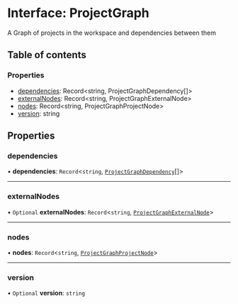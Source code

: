 # Interface: ProjectGraph

A Graph of projects in the workspace and dependencies between them

## Table of contents

### Properties

- [dependencies](../../devkit/documents/ProjectGraph#dependencies): Record&lt;string, ProjectGraphDependency[]&gt;
- [externalNodes](../../devkit/documents/ProjectGraph#externalnodes): Record&lt;string, ProjectGraphExternalNode&gt;
- [nodes](../../devkit/documents/ProjectGraph#nodes): Record&lt;string, ProjectGraphProjectNode&gt;
- [version](../../devkit/documents/ProjectGraph#version): string

## Properties

### dependencies

• **dependencies**: `Record`<`string`, [`ProjectGraphDependency`](../../devkit/documents/ProjectGraphDependency)[]\>

---

### externalNodes

• `Optional` **externalNodes**: `Record`<`string`, [`ProjectGraphExternalNode`](../../devkit/documents/ProjectGraphExternalNode)\>

---

### nodes

• **nodes**: `Record`<`string`, [`ProjectGraphProjectNode`](../../devkit/documents/ProjectGraphProjectNode)\>

---

### version

• `Optional` **version**: `string`
